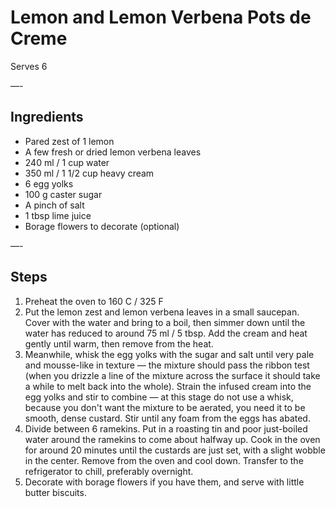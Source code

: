 # Lemon and Lemon Verbena Pots de Creme

Serves 6

—-

## Ingredients

* Pared zest of 1 lemon
* A few fresh or dried lemon verbena leaves
* 240 ml / 1 cup water
* 350 ml / 1 1/2 cup heavy cream
* 6 egg yolks
* 100 g caster sugar
* A pinch of salt
* 1 tbsp lime juice
* Borage flowers to decorate (optional)

—-

## Steps

1.  Preheat the oven to 160 C / 325 F
2.  Put the lemon zest and lemon verbena leaves in a small saucepan. Cover with the water and bring to a boil, then simmer down until the water has reduced to around 75 ml / 5 tbsp. Add the cream and heat gently until warm, then remove from the heat.
3.  Meanwhile, whisk the egg yolks with the sugar and salt until very pale and mousse-like in texture — the mixture should pass the ribbon test (when you drizzle a line of the mixture across the surface it should take a while to melt back into the whole). Strain the infused cream into the egg yolks and stir to combine — at this stage do not use a whisk, because you don't want the mixture to be aerated, you need it to be smooth, dense custard. Stir until any foam from the eggs has abated.
4.  Divide between 6 ramekins. Put in a roasting tin and poor just-boiled water around the ramekins to come about halfway up. Cook in the oven for around 20 minutes until the custards are just set, with a slight wobble in the center. Remove from the oven and cool down. Transfer to the refrigerator to chill, preferably overnight.
5.  Decorate with borage flowers if you have them, and serve with little butter biscuits.